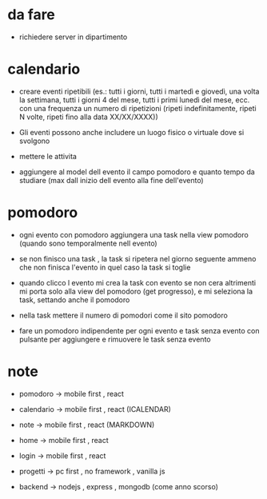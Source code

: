 # da fare

- richiedere server in dipartimento

# calendario

- creare eventi ripetibili  (es.: tutti i giorni, tutti i martedì e giovedì, una volta la 
settimana, tutti i giorni 4 del mese, tutti i primi lunedì del mese, ecc. con una frequenza un numero di ripetizioni (ripeti indefinitamente, ripeti N volte, ripeti fino alla
data XX/XX/XXXX))

- Gli eventi possono anche includere un luogo fisico o virtuale dove si svolgono

- mettere le attivita

- aggiungere al model dell evento il campo pomodoro e quanto tempo da studiare (max dall inizio dell evento alla fine dell'evento)

# pomodoro

- ogni evento con pomodoro aggiungera una task nella view pomodoro (quando sono temporalmente nell evento)

- se non finisco una task , la task si ripetera nel giorno seguente ammeno che non finisca l'evento in quel caso la task si toglie

- quando clicco l evento mi crea la task con evento se non cera altrimenti mi porta solo alla view del pomodoro (get progresso), e mi seleziona la task, settando anche il pomodoro

- nella task mettere il numero di pomodori come il sito pomodoro

- fare un pomodoro indipendente per ogni evento e task senza evento con pulsante per aggiungere e rimuovere le task senza evento



# note

- pomodoro -> mobile first , react
- calendario -> mobile first , react  (ICALENDAR)
- note -> mobile first , react  (MARKDOWN)
- home -> mobile first , react
- login -> mobile first , react
- progetti -> pc first , no framework , vanilla js

- backend -> nodejs , express , mongodb (come anno scorso)